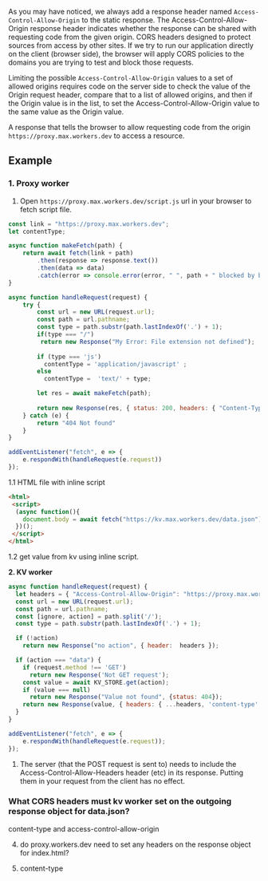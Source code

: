 

As you may have noticed, we always add a response header named `Access-Control-Allow-Origin` to the static response. The Access-Control-Allow-Origin response header indicates whether the response can be shared with requesting code from the given origin. CORS headers designed to protect sources from access by other sites. If we try to run our application directly on the client (browser side), the browser will apply CORS policies to the domains you are trying to test and block those requests. 


Limiting the possible `Access-Control-Allow-Origin` values to a set of allowed origins requires code on the server side to check the value of the Origin request header, compare that to a list of allowed origins, and then if the Origin value is in the list, to set the Access-Control-Allow-Origin value to the same value as the Origin value.


A response that tells the browser to allow requesting code from the origin `https://proxy.max.workers.dev` to access a resource.



## Example

### **1. Proxy worker**

1. Open `https://proxy.max.workers.dev/script.js` url in your browser to fetch script file. 

```javascript
const link = "https://proxy.max.workers.dev";
let contentType;

async function makeFetch(path) {
    return await fetch(link + path)
        .then(response => response.text())
        .then(data => data)
        .catch(error => console.error(error, " ", path + " blocked by brwoser"))
}

async function handleRequest(request) {
    try {
        const url = new URL(request.url);
        const path = url.pathname;
        const type = path.substr(path.lastIndexOf('.') + 1);
        if(type === "/")
         return new Response("My Error: File extension not defined");
     
        if (type === 'js')
          contentType = 'application/javascript' ;
        else
          contentType =  'text/' + type;

        let res = await makeFetch(path);
        
        return new Response(res, { status: 200, headers: { "Content-Type": contentType} });
    } catch (e) {
        return "404 Not found"
    }
}

addEventListener("fetch", e => {
    e.respondWith(handleRequest(e.request))
});
```

 1.1 HTML file with inline script 
```html
<html>
 <script>
  (async function(){
    document.body = await fetch("https://kv.max.workers.dev/data.json").then(response=> response.json()).then(data=> data);
  })();
 </script>
</html>
```
1.2 get value from kv using inline script.



**2. KV worker**
```javascript
async function handleRequest(request) {
  let headers = { "Access-Control-Allow-Origin": "https://proxy.max.workers.dev" };
  const url = new URL(request.url);
  const path = url.pathname;
  const [ignore, action] = path.split('/');
  const type = path.substr(path.lastIndexOf('.') + 1);

  if (!action)
    return new Response("no action", { header:  headers });

  if (action === "data") {
    if (request.method !== 'GET')
      return new Response('Not GET request');
    const value = await KV_STORE.get(action);
    if (value === null) 
      return new Response("Value not found", {status: 404});
    return new Response(value, { headers: { ...headers, 'content-type': 'application/'+ type }});
  }   
}

addEventListener("fetch", e => {
    e.respondWith(handleRequest(e.request));
});
```

1. The server (that the POST request is sent to) needs to include the Access-Control-Allow-Headers header (etc) in its response. Putting them in your request from the client has no effect.

### What CORS headers must kv worker set on the outgoing response object for data.json?

content-type and access-control-allow-origin

4. do proxy.workers.dev need to set any headers on the response object for index.html?

  1. content-type 